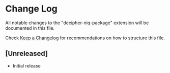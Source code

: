# Change Log

All notable changes to the "decipher-niq-package" extension will be documented in this file.

Check [Keep a Changelog](http://keepachangelog.com/) for recommendations on how to structure this file.

## [Unreleased]

- Initial release